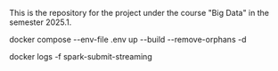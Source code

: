 This is the repository for the project under the course "Big Data" in the semester 2025.1.

docker compose --env-file .env up --build --remove-orphans -d

docker logs -f spark-submit-streaming
